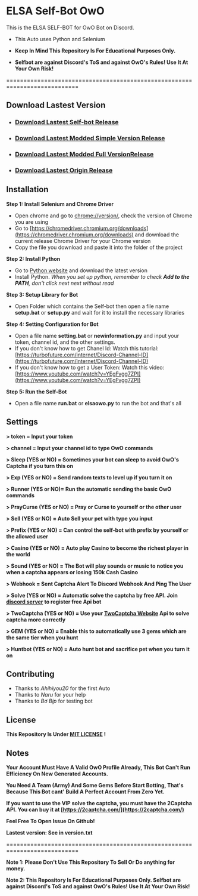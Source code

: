 # ELSA Self-Bot OwO

This is the ELSA SELF-BOT for OwO Bot on Discord.

* This Auto uses Python and Selenium



* **Keep In Mind This Repository Is For Educational Purposes Only.** 

* **Selfbot are against Discord's ToS and against OwO's Rules! Use It At Your Own Risk!**

===========================================================================


## Download Lastest Version
* ### [Download Lastest Self-bot Release](https://github.com/Frozen-Queen-Elsa/Elsa-SelfBot-OwO/releases)

* ### [Download Lastest Modded Simple Version Release](https://github.com/FrozenQueenElsa0903/Elsa-Owo-Selfbot-ver-Simple/releases)

* ### [Download Lastest Modded Full VersionRelease](https://github.com/FrozenQueenElsa0903/Elsa-Owo-Selfbot-ver-Full/releases)
* ### [Download Lastest Origin Release](https://github.com/ahihiyou20/discord-selfbot-owo-bot/release)

## Installation

**Step 1: Install Selenium and Chrome Driver**

* Open chrome and go to [chrome://version/](chrome://version), check the version of Chrome you are using
* Go to [https://chromedriver.chromium.org/downloads](https://chromedriver.chromium.org/downloads) and download the current release Chrome Driver for your Chrome version
* Copy the file you download and paste it into the folder of the project

**Step 2: Install Python**

* Go to [Python website](https://www.python.org/downloads/) and download the latest version
* Install Python. *When you set up python, remember to check **Add to the PATH**, don't click next next without read*

**Step 3: Setup Library for Bot**
* Open Folder which contains the Self-bot then open a file name **setup.bat** or **setup.py** and wait for it to install the necessary libraries

**Step 4: Setting Configuration for Bot**
* Open a file name **setting.bat** or **newinformation.py** and input your token, channel id, and the other settings.
* If you don't know how to get Chanel Id: Watch this tutorial: [https://turbofuture.com/internet/Discord-Channel-ID](https://turbofuture.com/internet/Discord-Channel-ID)
* If you don't know how to get a User Token: Watch this video: [https://www.youtube.com/watch?v=YEgFvgg7ZPI](https://www.youtube.com/watch?v=YEgFvgg7ZPI)

**Step 5: Run the Self-Bot**
* Open a file name **run.bat** or **elsaowo.py** to run the bot and that's all


## Settings 
**> token = Input your token**

**> channel = Input your channel id to type OwO commands**

**> Sleep (YES or NO) = Sometimes your bot can sleep to avoid OwO's Captcha if you turn this on**

**> Exp (YES or NO) = Send random texts to level up if you turn it on**

**> Runner (YES or NO)= Run the automatic sending the basic OwO commands**

**> PrayCurse (YES or NO) = Pray or Curse to yourself or the other user**

**> Sell (YES or NO) = Auto Sell your pet with type you input**

**> Prefix (YES or NO) = Can control the self-bot with prefix by yourself or the allowed user**

**> Casino (YES or NO) = Auto play Casino to become the richest player in the world**

**> Sound (YES or NO) = The Bot will play sounds or music to notice you when a captcha appears or losing 150k Cash Casino**

**> Webhook = Sent Captcha Alert To Discord Webhook And Ping The User**

**> Solve (YES or NO) = Automatic solve the captcha by free API. Join [discord server](https://dsc.gg/serverafs) to register free Api bot**

**> TwoCaptcha (YES or NO) = Use your [TwoCaptcha Website](https://2captcha.com/) Api to solve captcha more correctly**

**> GEM (YES or NO) = Enable this to automatically use 3 gems which are the same tier when you hunt**

**> Huntbot (YES or NO) = Auto hunt bot and sacrifice pet when you turn it on**


## Contributing

* Thanks to *Ahihiyou20* for the first Auto
* Thanks to *Naru* for your help
* Thanks to *Bơ Bịp* for testing bot 

## License
**This Repository Is Under [MIT LICENSE](https://choosealicense.com/licenses/mit/) !**

## Notes
**Your Account Must Have A Valid OwO Profile Already, This Bot Can't Run Efficiency On New Generated Accounts.**

**You Need A Team (Army) And Some Gems Before Start Botting, That's Because This Bot cant' Build A Perfect Account From Zero Yet.**

**If you want to use the VIP solve the captcha, you must have the 2Captcha API. You can buy it at [https://2captcha.com/](https://2captcha.com/)**

**Feel Free To Open Issue On Github!**

**Lastest version: See in version.txt**

===========================================================================

**Note 1: Please Don't Use This Repository To Sell Or Do anything for money.**

**Note 2: This Repository Is For Educational Purposes Only. Selfbot are against Discord's ToS and against OwO's Rules! Use It At Your Own Risk!**

